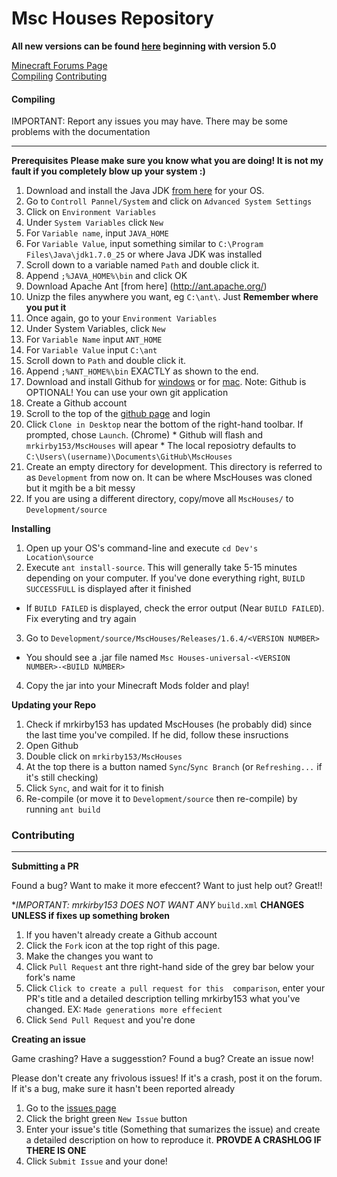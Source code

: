 # Msc Houses Repository
**All new versions can be found [here](http://minecraft.curseforge.com/mc-mods/msc-houses/files) beginning with version 5.0**

[Minecraft Forums Page](http://www.minecraftforum.net/topic/1763986-)  
[Compiling](https://github.com/mrkirby153/MscHouses#compiling)
[Contributing](https://github.com/mrkirby153/MscHouses#contributing)

#### Compiling
IMPORTANT: Report any issues you may have. There may be some problems with the documentation
***
**Prerequisites**
**Please make sure you know what you are doing! It is not my fault if you completely blow up your system :)**

1. Download and install the Java JDK [from here](http://www.oracle.com/technetwork/java/javase/downloads/jdk7-downloads-1880260.html) for your OS.
  1. Go to `Controll Pannel/System` and click on `Advanced System Settings`
  2. Click on `Environment Variables`
  3. Under `System Variables` click `New`
  4. For `Variable name`, input `JAVA_HOME`
  5. For `Variable Value`, input something similar to `C:\Program Files\Java\jdk1.7.0_25` or where Java JDK was installed
  6. Scroll down to a variable named `Path` and double click it.
  7. Append `;%JAVA_HOME%\bin` and click OK
2. Download Apache Ant [from here] (http://ant.apache.org/)
  1. Unizp the files anywhere you want, eg `C:\ant\`. Just **Remember where you put it**
  2. Once again, go to your `Environment Variables`
  3. Under System Variables, click `New`
  4. For `Variable Name` input `ANT_HOME`
  5. For `Variable Value` input `C:\ant`
  6. Scroll down to `Path` and double click it.
  7. Append `;%ANT_HOME%\bin` EXACTLY as shown to the end.
3. Download and install Github for [windows](http://windows.github.com/) or for [mac](http://mac.github.com/). Note: Github is OPTIONAL! You can use your own git application
  1. Create a Github account
  2. Scroll to the top of the [github page](https://github.com/mrkirby153/MscHouses/) and login
  3. Click `Clone in Desktop` near the bottom of the right-hand toolbar. If prompted, chose `Launch`. (Chrome)
    * Github will flash and `mrkirby153/MscHouses` will apear
    * The local reposiotry defaults to `C:\Users\(username)\Documents\GitHub\MscHouses`
4. Create an empty directory for development. This directory is referred to as `Development` from now on. It can be where MscHouses was cloned but it mgith be a bit messy
5. If you are using a different directory, copy/move all `MscHouses/` to `Development/source`

**Installing**

1. Open up your OS's command-line and execute `cd Dev's Location\source`
2. Execute `ant install-source`. This will generally take 5-15 minutes depending on your computer. If you've done everything right, `BUILD SUCCESSFULL` is displayed after it finished
  * If `BUILD FAILED` is displayed, check the error output (Near `BUILD FAILED`). Fix everyting and try again
3. Go to `Development/source/MscHouses/Releases/1.6.4/<VERSION NUMBER>`
  * You should see a .jar file named `Msc Houses-universal-<VERSION NUMBER>-<BUILD NUMBER>`
4. Copy the jar into your Minecraft Mods folder and play!

**Updating your Repo**  

1. Check if mrkirby153 has updated MscHouses (he probably did) since the last time you've compiled. If he did, follow these insructions
2. Open Github
3. Double click on `mrkirby153/MscHouses`
4. At the top there is a button named `Sync`/`Sync Branch` (or `Refreshing...` if it's still checking)
5. Click `Sync`, and wait for it to finish
6. Re-compile (or move it to `Development/source` then re-compile) by running `ant build`

### Contributing
***
**Submitting a PR**

Found a bug? Want to make it more efeccent? Want to just help out? Great!!

**IMPORTANT: mrkirby153 DOES *NOT WANT ANY** `build.xml` **CHANGES UNLESS if fixes up something broken**

1. If you haven't already create a Github account
2. Click the `Fork` icon at the top right of this page.
3. Make the changes you want to
4. Click `Pull Request` ant thre right-hand side of the grey bar below  your fork's name
5. Click `Click to create a pull request for this  comparison`, enter your PR's title and a detailed description telling mrkirby153 what you've changed. EX: `Made generations more effecient`
6. Click `Send Pull Request` and you're done

**Creating an issue**

Game crashing? Have a suggesstion? Found a bug? Create an issue now!

Please don't create any frivolous issues! If it's a crash, post it on the forum. If it's a bug, make sure it hasn't been reported already

1. Go to the [issues page](https://github.com/mrkirby153/MscHouses/issues)
2. Click the bright green `New Issue` button
3. Enter your issue's title (Something that sumarizes the issue) and create a detailed description on how to reproduce it. **PROVDE A CRASHLOG IF THERE IS ONE**
4. Click `Submit Issue` and your done!
